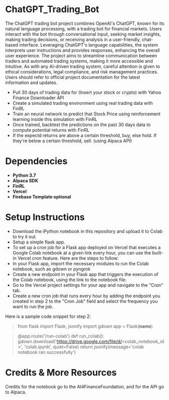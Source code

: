 # ChatGPT_Trading_Bot

The ChatGPT trading bot project combines OpenAI's ChatGPT, known for its natural language processing, with a trading bot for financial markets. Users interact with the bot through conversational input, seeking market insights, making trading decisions, or receiving analysis in a user-friendly, chat-based interface. Leveraging ChatGPT's language capabilities, the system interprets user instructions and provides responses, enhancing the overall user experience. The project aims to streamline communication between traders and automated trading systems, making it more accessible and intuitive. As with any AI-driven trading system, careful attention is given to ethical considerations, legal compliance, and risk management practices. Users should refer to official project documentation for the latest information and updates.

* Pull 30 days of trading data for (Insert your stock or crypto) with Yahoo Finance Downloader API
* Create a simulated trading environment using real trading data with FinRL
* Train an neural network to predict that Stock Price using reinforcement learning inside this simulation with FinRL
* Once trained, backtest the predictions on the past 30 days data to compute potential returns with FinRL
* If the expectd returns are above a certain threshold, buy, else hold. If they're below a certain threshold, sell. (using Alpaca API)

# Dependencies
* **Python 3.7**
* **Alpaca SDK**
* **FinRL**
* **Vercel**
* **Firebase Template optional**

# Setup Instructions
*  Download the iPython notebook in this repository and upload it to Colab to try it out.
* Setup a simple flask app.
* To set up a cron job for a Flask app deployed on Vercel that executes a Google Colab notebook at a given link every hour, you can use the built-in Vercel cron feature. Here are the steps to follow:
* In your Flask app, import the necessary modules to run the Colab notebook, such as gdown or pyngrok
* Create a new endpoint in your Flask app that triggers the execution of the Colab notebook, using the link to the notebook file.
* Go to the Vercel project settings for your app and navigate to the "Cron" tab.
* Create a new cron job that runs every hour by adding the endpoint you created in step 2 to the "Cron Job" field and select the frequency you want to run the job.

Here is a sample code snippet for step 2:


> from flask import Flask, jsonify
> import gdown
> app = Flask(__name__)

> @app.route('/run-colab')
> def run_colab():
  >  gdown.download('https://drive.google.com/file/d/<colab_notebook_id>', 'colab.ipynb', quiet=False)
   > return jsonify(message='colab notebook ran successfully')

# Credits & More Resources
Credits for the notebook go to the AI4FinanceFoundation, and for the API go to Alpaca.

